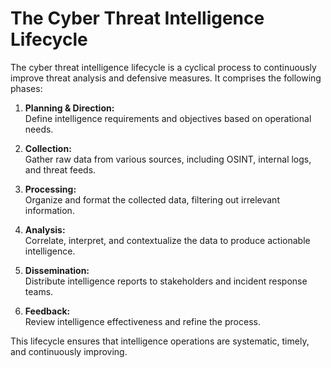 # The Cyber Threat Intelligence Lifecycle

The cyber threat intelligence lifecycle is a cyclical process to continuously improve threat analysis and defensive measures. It comprises the following phases:

1. **Planning & Direction:**  
   Define intelligence requirements and objectives based on operational needs.
   
2. **Collection:**  
   Gather raw data from various sources, including OSINT, internal logs, and threat feeds.
   
3. **Processing:**  
   Organize and format the collected data, filtering out irrelevant information.
   
4. **Analysis:**  
   Correlate, interpret, and contextualize the data to produce actionable intelligence.
   
5. **Dissemination:**  
   Distribute intelligence reports to stakeholders and incident response teams.
   
6. **Feedback:**  
   Review intelligence effectiveness and refine the process.

This lifecycle ensures that intelligence operations are systematic, timely, and continuously improving.
